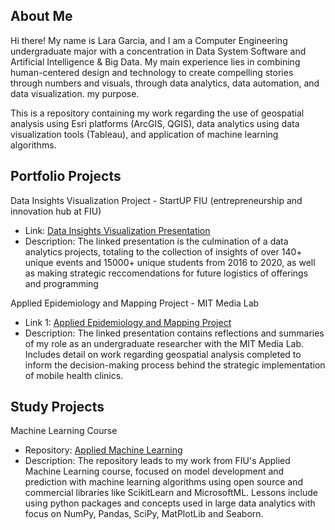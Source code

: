 ## About Me
Hi there! My name is Lara Garcia, and I am a Computer Engineering undergraduate major with a concentration in Data System Software and Artificial Intelligence & Big Data.
My main experience lies in combining human-centered design and technology to create compelling stories through numbers and visuals, through data analytics, data automation, and data visualization.
my purpose.


This is a repository containing my work regarding the use of geospatial analysis using Esri platforms (ArcGIS, QGIS), data analytics using data visualization tools (Tableau), and application of machine learning algorithms.

## Portfolio Projects
Data Insights Visualization Project - StartUP FIU (entrepreneurship and innovation hub at FIU)
- Link: [Data Insights Visualization Presentation](https://github.com/laragarciap/startupfiu-data-analytics/blob/43f8a64f768ad82cd6c11e7edbd77e9cd15f4f38/Data%20Insights%20Comprehensive%20Presentation.pdf)
- Description: The linked presentation is the culmination of a data analytics projects, totaling to the collection of insights of over 140+ unique events and 15000+ unique students from 2016 to 2020, as well as making strategic reccomendations for future logistics of offerings and programming


Applied Epidemiology and Mapping Project - MIT Media Lab
- Link 1: [Applied Epidemiology and Mapping Project](https://www.canva.com/design/DAEuFYYwMLk/orxuH9ZCetqylZccvFQcUg/view?utm_content=DAEuFYYwMLk&utm_campaign=designshare&utm_medium=link&utm_source=publishpresent) 
- Description: The linked presentation contains reflections and summaries of my role as an undergraduate researcher with the MIT Media Lab. Includes detail on work regarding geospatial analysis completed to inform the decision-making process behind the strategic implementation of mobile health clinics.



## Study Projects 
Machine Learning Course
- Repository: [Applied Machine Learning](https://github.com/laragarciap/app-machine-learning.git)
- Description: The repository leads to my work from FIU's Applied Machine Learning course, focused on model development and prediction with machine learning algorithms using open source and commercial libraries like ScikitLearn and MicrosoftML. Lessons include using python packages and concepts used in large data analytics with focus on NumPy, Pandas, SciPy, MatPlotLib and Seaborn.


<!--
**laragarciap/laragarciap** is a ✨ _special_ ✨ repository because its `README.md` (this file) appears on your GitHub profile.

-->
